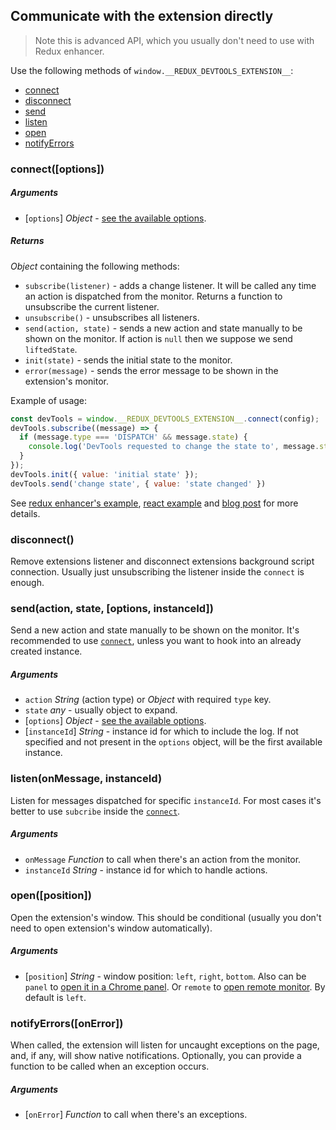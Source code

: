 ## Communicate with the extension directly

> Note this is advanced API, which you usually don't need to use with Redux enhancer. 

Use the following methods of `window.__REDUX_DEVTOOLS_EXTENSION__`:

- [connect](#connect)
- [disconnect](#disconnect)
- [send](#send)
- [listen](#listen)
- [open](#open)
- [notifyErrors](#notifyerrors)

<a id="connect"></a>
### connect([options])

##### Arguments

- [`options`] *Object* - [see the available options](Arguments.md).

##### Returns
*Object* containing the following methods:

- `subscribe(listener)` - adds a change listener. It will be called any time an action is dispatched from the monitor. Returns a function to unsubscribe the current listener. 
- `unsubscribe()` - unsubscribes all listeners.
- `send(action, state)` - sends a new action and state manually to be shown on the monitor. If action is `null` then we suppose we send `liftedState`. 
- `init(state)` - sends the initial state to the monitor.
- `error(message)` - sends the error message to be shown in the extension's monitor.

Example of usage:

```js
const devTools = window.__REDUX_DEVTOOLS_EXTENSION__.connect(config);
devTools.subscribe((message) => {
  if (message.type === 'DISPATCH' && message.state) {
    console.log('DevTools requested to change the state to', message.state);
  }
});
devTools.init({ value: 'initial state' });
devTools.send('change state', { value: 'state changed' })
```

See [redux enhancer's example](https://github.com/zalmoxisus/redux-devtools-extension/blob/master/npm-package/logOnly.js), [react example](https://github.com/zalmoxisus/redux-devtools-extension/blob/master/examples/react-counter-messaging/components/Counter.js) and [blog post](https://medium.com/@zalmoxis/redux-devtools-without-redux-or-how-to-have-a-predictable-state-with-any-architecture-61c5f5a7716f) for more details.

### disconnect()

Remove extensions listener and disconnect extensions background script connection. Usually just unsubscribing the listener inside the `connect` is enough.  

<a id="send"></a>
### send(action, state, [options, instanceId])

Send a new action and state manually to be shown on the monitor. It's recommended to use [`connect`](connect), unless you want to hook into an already created instance.

##### Arguments

- `action` *String* (action type) or *Object* with required `type` key.
- `state` *any* - usually object to expand. 
- [`options`] *Object* - [see the available options](Arguments.md).
- [`instanceId`] *String* - instance id for which to include the log. If not specified and not present in the `options` object, will be the first available instance.

<a id="listen"></a>
### listen(onMessage, instanceId)

Listen for messages dispatched for specific `instanceId`. For most cases it's better to use `subcribe` inside the [`connect`](connect).

##### Arguments

- `onMessage` *Function* to call when there's an action from the monitor.
- `instanceId` *String* - instance id for which to handle actions.  

<a id="open"></a>
### open([position])

Open the extension's window. This should be conditional (usually you don't need to open extension's window automatically).

##### Arguments

- [`position`] *String* - window position: `left`, `right`, `bottom`. Also can be `panel` to [open it in a Chrome panel](../FAQ.md#how-to-keep-devtools-window-focused-all-the-time-in-a-chrome-panel). Or `remote` to [open remote monitor](../FAQ.md#how-to-get-it-work-with-webworkers-react-native-hybrid-desktop-and-server-side-apps). By default is `left`.

<a id="notifyErrors"></a>
### notifyErrors([onError])

When called, the extension will listen for uncaught exceptions on the page, and, if any, will show native notifications. Optionally, you can provide a function to be called when an exception occurs.

##### Arguments

- [`onError`] *Function* to call when there's an exceptions.

